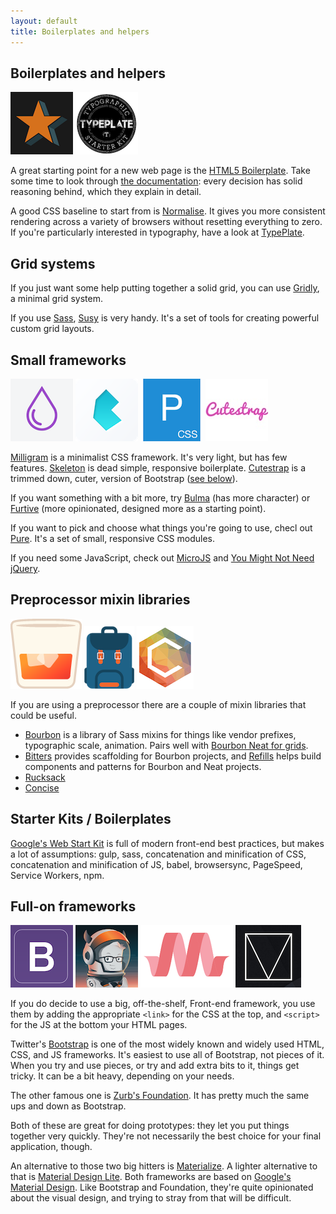 ```yaml
---
layout: default
title: Boilerplates and helpers
---
```


## Boilerplates and helpers

[![](img/h5bp.png)](https://html5boilerplate.com/) [![](img/typeplate.png)](http://typeplate.com/)

A great starting point for a new web page is the [HTML5 Boilerplate](https://html5boilerplate.com/). Take some time to look through [the documentation](https://github.com/h5bp/html5-boilerplate/blob/5.3.0/dist/doc/TOC.md): every decision has solid reasoning behind, which they explain in detail.

A good CSS baseline to start from is [Normalise](https://necolas.github.io/normalize.css/). It gives you more consistent rendering across a variety of browsers without resetting everything to zero. If you're particularly interested in typography, have a look at [TypePlate](http://typeplate.com/).

## Grid systems

If you just want some help putting together a solid grid, you can use [Gridly](http://ionicabizau.github.io/gridly/example/), a minimal grid system.

If you use [Sass](http://sass-lang.com/), [Susy](http://susy.oddbird.net/) is very handy. It's a set of tools for creating powerful custom grid layouts.

## Small frameworks

 [![](img/milligram.png)](http://milligram.github.io/) [![](img/bulma.png)](http://bulma.io/) [![](img/pure.png)](http://purecss.io/) [![](img/cutestrap.jpg)](https://www.cutestrap.com/)

[Milligram](http://milligram.github.io/) is a minimalist CSS framework. It's very light, but has few features. [Skeleton](http://getskeleton.com/) is dead simple, responsive boilerplate. [Cutestrap](https://www.cutestrap.com/) is a trimmed down, cuter, version of Bootstrap ([see below](#full-on-frameworks)).

If you want something with a bit more, try [Bulma](http://bulma.io/) (has more character) or [Furtive](http://furtive.co/) (more opinionated, designed more as a starting point).

If you want to pick and choose what things you're going to use, checl out [Pure](http://purecss.io/). It's a set of small, responsive CSS modules.

If you need some JavaScript, check out [MicroJS](http://microjs.com/) and [You Might Not Need jQuery](http://youmightnotneedjquery.com/).

## Preprocessor mixin libraries

[![](img/bourbon.png)](http://bourbon.io/) [![](img/rucksack.png)](http://simplaio.github.io/rucksack/) [![](img/concise.png)](http://concisecss.com/)

If you are using a preprocessor there are a couple of mixin libraries that could be useful.

* [Bourbon](http://bourbon.io/) is a library of Sass mixins for things like vendor prefixes, typographic scale, animation. Pairs well with [Bourbon Neat for grids](http://neat.bourbon.io/).
* [Bitters](http://bitters.bourbon.io/) provides scaffolding for Bourbon projects, and [Refills](http://refills.bourbon.io/) helps build components and patterns for Bourbon and Neat projects.
* [Rucksack](http://simplaio.github.io/rucksack/)
* [Concise](http://concisecss.com/)

## Starter Kits / Boilerplates

[Google's Web Start Kit](https://developers.google.com/web/tools/starter-kit/) is full of modern front-end best practices, but makes a lot of assumptions: gulp, sass, concatenation and minification of CSS, concatenation and minification of JS, babel, browsersync, PageSpeed, Service Workers, npm.

## Full-on frameworks

[![](img/bootstrap.png)](http://getbootstrap.com/) [![](img/foundation.png)](http://foundation.zurb.com/) [![](img/materialize.png)](http://materializecss.com/) [![](img/mdl.png)](http://www.getmdl.io/)

If you do decide to use a big, off-the-shelf, Front-end framework, you use them by adding the appropriate `<link>` for the CSS at the top, and `<script>` for the JS at the bottom your HTML pages.

Twitter's [Bootstrap](http://getbootstrap.com/) is one of the most widely known and widely used HTML, CSS, and JS frameworks. It's easiest to use all of Bootstrap, not pieces of it. When you try and use pieces, or try and add extra bits to it, things get tricky. It can be a bit heavy, depending on your needs.

The other famous one is [Zurb's Foundation](http://foundation.zurb.com/). It has pretty much the same ups and down as Bootstrap.

Both of these are great for doing prototypes: they let you put things together very quickly. They're not necessarily the best choice for your final application, though.

An alternative to those two big hitters is [Materialize](http://materializecss.com/). A lighter alternative to that is [Material Design Lite](http://www.getmdl.io/). Both frameworks are based on [Google's Material Design](https://www.google.com/design/spec/material-design/introduction.html). Like Bootstrap and Foundation, they're quite opinionated about the visual design, and trying to stray from that will be difficult.
